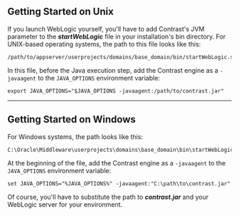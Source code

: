 <!--
title: "Installing on WebLogic"
description: "Guideliness for configuring agents on WebLogic"
-->

## Getting Started on Unix

If you launch WebLogic yourself, you'll have to add Contrast's JVM parameter to the ***startWebLogic*** file in your installation's bin directory.
For UNIX-based operating systems, the path to this file looks like this:

````
/path/to/appserver/userprojects/domains/base_domain/bin/startWebLogic.sh
````
In this file, before the Java execution step, add the Contrast engine as a ```-javaagent``` to the ```JAVA_OPTIONS``` environment variable:
````
export JAVA_OPTIONS="$JAVA_OPTIONS -javaagent:/path/to/contrast.jar"
````

---

## Getting Started on Windows
For Windows systems, the path looks like this:
````
C:\Oracle\Middleware\userprojects\domains\base_domain\bin\startWebLogic.bat
````
At the beginning of the file, add the Contrast engine as a ```-javaagent``` to the ```JAVA_OPTIONS``` environment variable:
````
set JAVA_OPTIONS="%JAVA_OPTIONS%" -javaagent:"C:\path\to\contrast.jar" 
````
Of course, you'll have to substitute the path to ***contrast.jar*** and your WebLogic server for your environment.
